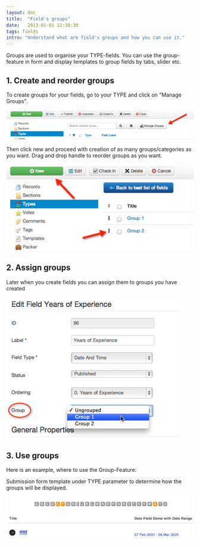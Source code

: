 ```yaml
---
layout: doc
title:  "Field's groups"
date:   2013-01-01 12:30:30
tags: fields
intro: "Understand what are field's groups and how you can use it."
---
```


Groups are used to organise your TYPE-fields. You can use the group-feature in form and display templates to group fields by tabs, slider etc.

## 1. Create and reorder groups

To create groups for your fields, go to your TYPE and click on "Manage Groups".

![f2](/assets/img/screenshots/fieldgroup-57.png)

Then click new and proceed with creation of as many groups/categories as you want. Drag and drop handle to reorder groups as you want.

![f3](/assets/img/screenshots/fieldgroup-33.png)

## 2. Assign groups

Later when you create fields you can assign them to groups you have created

![f4](/assets/img/screenshots/fieldgroup-48.png)

## 3. Use groups

Here is an example, where to use the Group-Feature:

Submission form template under TYPE parameter to determine how the groups will be displayed.

![f5](/assets/img/screenshots/fieldgroup-27.png)